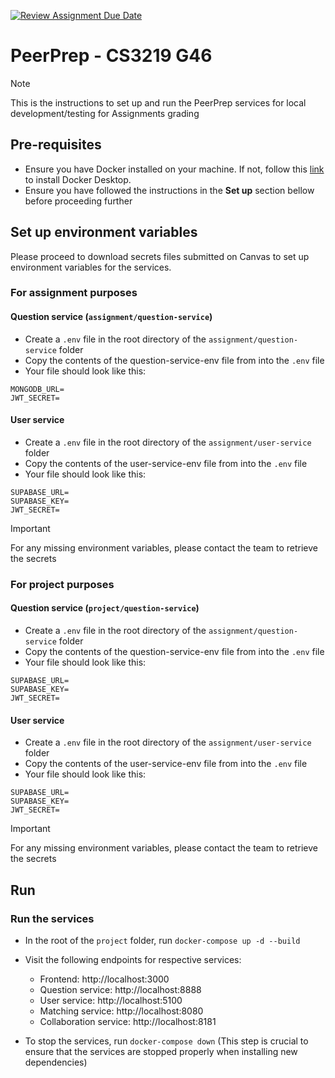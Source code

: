 [![Review Assignment Due Date](https://classroom.github.com/assets/deadline-readme-button-24ddc0f5d75046c5622901739e7c5dd533143b0c8e959d652212380cedb1ea36.svg)](https://classroom.github.com/a/6BOvYMwN)

# PeerPrep - CS3219 G46

> [!NOTE]
> This is the instructions to set up and run the PeerPrep services for local development/testing for Assignments grading

## Pre-requisites

- Ensure you have Docker installed on your machine. If not, follow this [link](https://docs.docker.com/desktop/install/mac-install/) to install Docker Desktop.
- Ensure you have followed the instructions in the **Set up** section bellow before proceeding further

## Set up environment variables

Please proceed to download secrets files submitted on Canvas to set up environment variables for the services.

### For assignment purposes

#### Question service (`assignment/question-service`)

- Create a `.env` file in the root directory of the `assignment/question-service` folder
- Copy the contents of the question-service-env file from into the `.env` file
- Your file should look like this:

```
MONGODB_URL=
JWT_SECRET=
```

#### User service

- Create a `.env` file in the root directory of the `assignment/user-service` folder
- Copy the contents of the user-service-env file from into the `.env` file
- Your file should look like this:

```
SUPABASE_URL=
SUPABASE_KEY=
JWT_SECRET=
```

> [!IMPORTANT]
> For any missing environment variables, please contact the team to retrieve the secrets


### For project purposes

#### Question service (`project/question-service`)

- Create a `.env` file in the root directory of the `assignment/question-service` folder
- Copy the contents of the question-service-env file from into the `.env` file
- Your file should look like this:

```
SUPABASE_URL=
SUPABASE_KEY=
JWT_SECRET=
```

#### User service

- Create a `.env` file in the root directory of the `assignment/user-service` folder
- Copy the contents of the user-service-env file from into the `.env` file
- Your file should look like this:

```
SUPABASE_URL=
SUPABASE_KEY=
JWT_SECRET=
```

> [!IMPORTANT]
> For any missing environment variables, please contact the team to retrieve the secrets

## Run

### Run the services

- In the root of the `project` folder, run `docker-compose up -d --build`

- Visit the following endpoints for respective services:

  - Frontend: http://localhost:3000
  - Question service: http://localhost:8888
  - User service: http://localhost:5100
  - Matching service: http://localhost:8080
  - Collaboration service: http://localhost:8181

- To stop the services, run `docker-compose down` (This step is crucial to ensure that the services are stopped properly when installing new dependencies)

